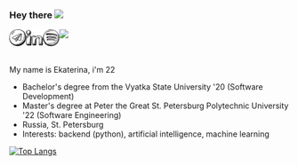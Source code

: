 ### Hey there <img src="https://media.giphy.com/media/hvRJCLFzcasrR4ia7z/giphy.gif" width="25px">
<a href="https://t.me/katemorr">
  <img align="left" alt="Ekaterina Zababurina | Telegram" width="30px" src="https://raw.githubusercontent.com/zkatemor/zkatemor/main/assets/telegram.svg" />
</a>
<a href="https://www.linkedin.com/in/ekaterina-zababurina/">
  <img align="left" alt="Ekaterina Zababurina | LinkedIn" width="30px" src="https://raw.githubusercontent.com/zkatemor/zkatemor/main/assets/linkedin.svg" />
</a>
<a href="https://open.spotify.com/user/63mcvtnwn6h8ablhqadnhbhbm">
  <img align="left" alt="Ekaterina Zababurina | Spotify" width="30px" src="https://raw.githubusercontent.com/zkatemor/zkatemor/main/assets/spotify.svg" />
</a>

![](https://visitor-badge.glitch.me/badge?page_id=zkatemor.zkatemor)

<br />

My name is Ekaterina, i'm 22
- Bachelor's degree from the Vyatka State University '20 (Software Development)
- Master's degree at Peter the Great St. Petersburg Polytechnic University '22 (Software Engineering)
- Russia, St. Petersburg
- Interests: backend (python), artificial intelligence, machine learning

[![Top Langs](https://github-readme-stats.vercel.app/api/top-langs/?username=zkatemor&hide=c%23)](https://github.com/anuraghazra/github-readme-stats)
